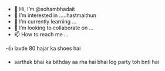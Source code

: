 - 👋 Hi, I’m @sohambhadait
- 👀 I’m interested in .....hastmaithun 
- 🌱 I’m currently learning ...
- 💞️ I’m looking to collaborate on ...
- 📫 How to reach me ...

<!---
sohambhadait/sohambhadait is a ✨ special ✨ repository because its `README.md` (this file) appears on your GitHub profile.
You can click the Preview link to take a look at your changes.
--->
-👍 lavde 80 hajar ka shoes hai 
- sarthak bhai ka bithday aa rha hai bhai log party toh bnti hai
